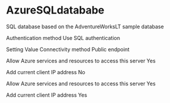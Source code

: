 # AzureSQLdatababe

SQL database based on the AdventureWorksLT sample database

Authentication method	Use SQL authentication

Setting	Value
Connectivity method	Public endpoint

Allow Azure services and resources to access this server	Yes

Add current client IP address	No



Allow Azure services and resources to access this server
Yes


Add current client IP address
Yes
